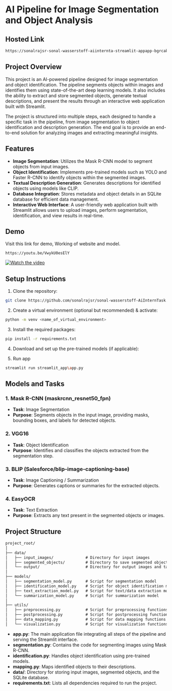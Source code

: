 # AI Pipeline for Image Segmentation and Object Analysis

## Hosted Link
```bash
https://sonalrajsr-sonal-wasserstoff-aiinternta-streamlit-appapp-bgrcak.streamlit.app/
```
## Project Overview

This project is an AI-powered pipeline designed for image segmentation and object identification. The pipeline segments objects within images and identifies them using state-of-the-art deep learning models. It also includes the ability to extract and store segmented objects, generate textual descriptions, and present the results through an interactive web application built with Streamlit.

The project is structured into multiple steps, each designed to handle a specific task in the pipeline, from image segmentation to object identification and description generation. The end goal is to provide an end-to-end solution for analyzing images and extracting meaningful insights.

## Features

- **Image Segmentation**: Utilizes the Mask R-CNN model to segment objects from input images.
- **Object Identification**: Implements pre-trained models such as YOLO and Faster R-CNN to identify objects within the segmented images.
- **Textual Description Generation**: Generates descriptions for identified objects using models like CLIP.
- **Database Integration**: Stores metadata and object details in an SQLite database for efficient data management.
- **Interactive Web Interface**: A user-friendly web application built with Streamlit allows users to upload images, perform segmentation, identification, and view results in real-time.

## Demo
Visit this link for demo, Working of website and model.
```
https://youtu.be/VwykU0esElY
```
[![Watch the video](https://img.youtube.com/vi/VwykU0esElY/maxresdefault.jpg)](https://www.youtube.com/watch?v=VwykU0esElY)


## Setup Instructions

1. Clone the repository:
```bash
git clone https://github.com/sonalrajsr/sonal-wasserstoff-AiInternTask.git
```
2. Create a virtual environment (optional but recommended) & activate:
```bash
python -m venv <name_of_virtual_environment>
```
3. Install the required packages:
```bash
pip install -r requirements.txt
```
4. Download and set up the pre-trained models (if applicable):

5. Run app
```bash
streamlit run streamlit_app\app.py
```
   
## Models and Tasks

### 1. Mask R-CNN (maskrcnn_resnet50_fpn)
- **Task**: Image Segmentation
- **Purpose**: Segments objects in the input image, providing masks, bounding boxes, and labels for detected objects.

### 2. VGG16
- **Task**: Object Identification
- **Purpose**: Identifies and classifies the objects extracted from the segmentation step.

### 3. BLIP (Salesforce/blip-image-captioning-base)
- **Task**: Image Captioning / Summarization
- **Purpose**: Generates captions or summaries for the extracted objects.

### 4. EasyOCR
- **Task**: Text Extraction
- **Purpose**: Extracts any text present in the segmented objects or images.

## Project Structure
```markdown
project_root/
│
├── data/
│   ├── input_images/              # Directory for input images
│   ├── segmented_objects/         # Directory to save segmented object images
│   └── output/                    # Directory for output images and tables
│
├── models/
│   ├── segmentation_model.py      # Script for segmentation model
│   ├── identification_model.py    # Script for object identification model
│   ├── text_extraction_model.py   # Script for text/data extraction model
│   └── summarization_model.py     # Script for summarization model
│
├── utils/
│   ├── preprocessing.py           # Script for preprocessing functions
│   ├── postprocessing.py          # Script for postprocessing functions
│   ├── data_mapping.py            # Script for data mapping functions
│   └── visualization.py           # Script for visualization functions
```
- **app.py**: The main application file integrating all steps of the pipeline and serving the Streamlit interface.
- **segmentation.py**: Contains the code for segmenting images using Mask R-CNN.
- **identification.py**: Handles object identification using pre-trained models.
- **mapping.py**: Maps identified objects to their descriptions.
- **data/**: Directory for storing input images, segmented objects, and the SQLite database.
- **requirements.txt**: Lists all dependencies required to run the project.

